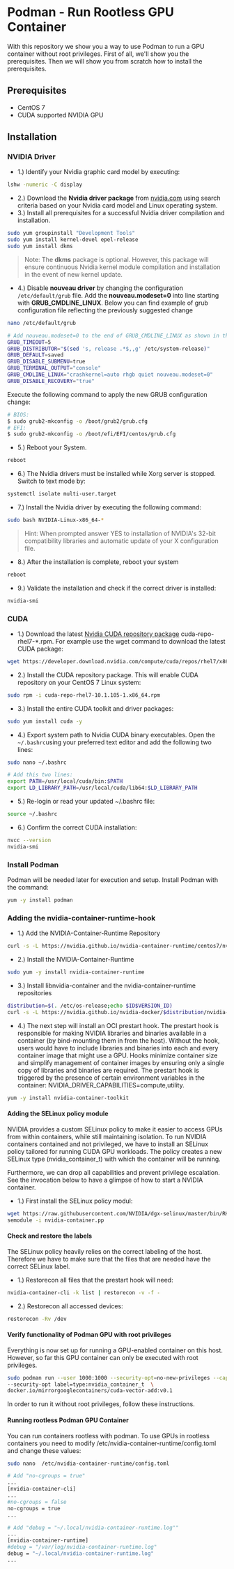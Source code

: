 # Podman - Run Rootless GPU Container

With this repository we show you a way to use Podman to run a GPU container without root privileges.
First of all, we'll show you the prerequisites. Then we will show you from scratch how to install the prerequisites. 

## Prerequisites
- CentOS 7
- CUDA supported NVIDIA GPU

## Installation

### NVIDIA Driver 
* 1.) Identify your Nvidia graphic card model by executing: 
```bash
lshw -numeric -C display
```
* 2.) Download the **Nvidia driver package** from [nvidia.com](https://www.nvidia.com/Download/index.aspx) using search criteria based on your Nvidia card model and Linux operating system. 
* 3.) Install all prerequisites for a successful Nvidia driver compilation and installation. 
```bash
sudo yum groupinstall "Development Tools"
sudo yum install kernel-devel epel-release
sudo yum install dkms
```
> Note: The **dkms** package is optional. However, this package will ensure continuous Nvidia kernel module compilation and installation in the event of new kernel update.
* 4.) Disable **nouveau driver** by changing the configuration `/etc/default/grub` file. Add the **nouveau.modeset=0** into line starting with **GRUB_CMDLINE_LINUX**. Below you can find example of grub configuration file reflecting the previously suggested change
```bash
nano /etc/default/grub

# Add nouveau.modeset=0 to the end of GRUB_CMDLINE_LINUX as shown in the example below
GRUB_TIMEOUT=5                                                                                                                                      
GRUB_DISTRIBUTOR="$(sed 's, release .*$,,g' /etc/system-release)"                                                                                   
GRUB_DEFAULT=saved                                                                                                                                  
GRUB_DISABLE_SUBMENU=true                                                                                                                           
GRUB_TERMINAL_OUTPUT="console"                                                                                                                      
GRUB_CMDLINE_LINUX="crashkernel=auto rhgb quiet nouveau.modeset=0"                                                                                  
GRUB_DISABLE_RECOVERY="true"
```
Execute the following command to apply the new GRUB configuration change:
```bash
# BIOS:
$ sudo grub2-mkconfig -o /boot/grub2/grub.cfg
# EFI:
$ sudo grub2-mkconfig -o /boot/efi/EFI/centos/grub.cfg
```
* 5.) Reboot your  System.
```bash
reboot
```
* 6.) The Nvidia drivers must be installed while Xorg server is stopped. Switch to text mode by: 
```bash
systemctl isolate multi-user.target
```
* 7.) Install the Nvidia driver by executing the following command:
```bash
sudo bash NVIDIA-Linux-x86_64-*
```
> Hint: When prompted answer YES to installation of NVIDIA's 32-bit compatibility libraries and automatic update of your X configuration file.

* 8.) After the installation is complete, reboot your system
```bash
reboot
```

* 9.) Validate the installation and check if the correct driver is installed:
```bash
nvidia-smi
```

### CUDA
* 1.) Download the latest [Nvidia CUDA repository package](https://developer.download.nvidia.com/compute/cuda/repos/rhel7/x86_64/) cuda-repo-rhel7-*.rpm. For example use the wget command to download the latest CUDA package: 
```bash
wget https://developer.download.nvidia.com/compute/cuda/repos/rhel7/x86_64/cuda-repo-rhel7-10.1.105-1.x86_64.rpm
```

* 2.) Install the CUDA repository package. This will enable CUDA repository on your CentOS 7 Linux system: 
```bash
sudo rpm -i cuda-repo-rhel7-10.1.105-1.x86_64.rpm 
```
* 3.) Install the entire CUDA toolkit and driver packages: 
```bash
sudo yum install cuda -y
```
* 4.) Export system path to Nvidia CUDA binary executables. Open the `~/.bashrc`using your preferred text editor and add the following two lines: 
```bash
sudo nano ~/.bashrc

# Add this two lines:
export PATH=/usr/local/cuda/bin:$PATH
export LD_LIBRARY_PATH=/usr/local/cuda/lib64:$LD_LIBRARY_PATH
```

* 5.) Re-login or read your updated ~/.bashrc file:
```bash
source ~/.bashrc
```

* 6.) Confirm the correct CUDA installation: 
```bash
nvcc --version
nvidia-smi
```
### Install Podman
Podman will be needed later for execution and setup. Install Podman with the command:
```bash
yum -y install podman
```
### Adding the nvidia-container-runtime-hook
* 1.) Add the NVIDIA-Container-Runtime Repository
```bash
curl -s -L https://nvidia.github.io/nvidia-container-runtime/centos7/nvidia-container-runtime.repo | sudo tee /etc/yum.repos.d/nvidia-container-runtime.repo
```
* 2.) Install the NVIDIA-Container-Runtime
```bash
sudo yum -y install nvidia-container-runtime
```
* 3.)  Install libnvidia-container and the nvidia-container-runtime repositories
```bash
distribution=$(. /etc/os-release;echo $ID$VERSION_ID)
curl -s -L https://nvidia.github.io/nvidia-docker/$distribution/nvidia-docker.repo | tee /etc/yum.repos.d/nvidia-docker.repo
```
* 4.) The next step will install an OCI prestart hook. The prestart hook is responsible for making NVIDIA libraries and binaries available in a container (by bind-mounting them in from the host). Without the hook, users would have to include libraries and binaries into each and every container image that might use a GPU. Hooks minimize container size and simplify management of container images by ensuring only a single copy of libraries and binaries are required. The prestart hook is triggered by the presence of certain environment variables in the container: NVIDIA_DRIVER_CAPABILITIES=compute,utility.
```bash
yum -y install nvidia-container-toolkit
```
#### Adding the SELinux policy module
NVIDIA provides a custom SELinux policy to make it easier to access GPUs from within containers, while still maintaining isolation. To run NVIDIA containers contained and not privileged, we have to install an SELinux policy tailored for running CUDA GPU workloads. The policy creates a new SELinux type (nvidia_container_t) with which the container will be running.

Furthermore, we can drop all capabilities and prevent privilege escalation. See the invocation below to have a glimpse of how to start a NVIDIA container.

* 1.) First install the SELinux policy modul:
```bash
wget https://raw.githubusercontent.com/NVIDIA/dgx-selinux/master/bin/RHEL7/nvidia-container.pp
semodule -i nvidia-container.pp
```
#### Check and restore the labels
The SELinux policy heavily relies on the correct labeling of the host. Therefore we have to make sure that the files that are needed have the correct SELinux label.
* 1.) Restorecon all files that the prestart hook will need:
```bash
nvidia-container-cli -k list | restorecon -v -f -
```
* 2.) Restorecon all accessed devices:
```bash
restorecon -Rv /dev
```
#### Verify functionality of Podman GPU with root privileges
Everything is now set up for running a GPU-enabled container on this host. However, so far this GPU container can only be executed with root privileges.
```bash
sudo podman run --user 1000:1000 --security-opt=no-new-privileges --cap-drop=ALL \
--security-opt label=type:nvidia_container_t  \
docker.io/mirrorgooglecontainers/cuda-vector-add:v0.1
```
In order to run it without root privileges, follow these instructions.

#### Running rootless Podman GPU Container
You can run containers rootless with podman. To use GPUs in rootless containers you need to modify /etc/nvidia-container-runtime/config.toml and change these values:
```bash
sudo nano  /etc/nvidia-container-runtime/config.toml

# Add "no-cgroups = true"
...
[nvidia-container-cli]
...
#no-cgroups = false
no-cgroups = true
...

# Add "debug = "~/.local/nvidia-container-runtime.log""
...
[nvidia-container-runtime]
#debug = "/var/log/nvidia-container-runtime.log"
debug = "~/.local/nvidia-container-runtime.log"
...
```
